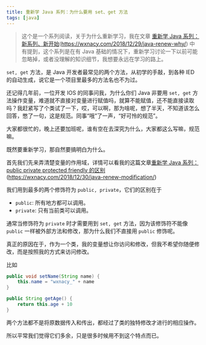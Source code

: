 ```yaml
---
title: 重新学 Java 系列：为什么要用 set、get 方法
tags: [java]
---
```


> 这个是一个系列阅读，关于为什么重新学习，我在文章 [重新学 Java 系列：新系列、新开始](/2018/12/29/java-renew-why/)(https://wxnacy.com/2018/12/29/java-renew-why/) 中有提到，这个系列是在有 Java 基础的情况下，重新学习讨论一下以前可能忽略掉，或者没理解的知识细节，我想要永远在学习的路上。

<!-- more --><!-- toc -->

`set, get` 方法，是 Java 开发者最常见的两个方法，从初学的手敲，到各种 IED 的自动生成，说它是一个项目里最多的方法名也不为过。

还记得几年前，一位开发 IOS 的同事问我，为什么你们 Java 非要用 `set, get` 方法操作变量，难道就不直接对变量进行赋值吗，就算不能赋值，还不能直接读取吗？我赶紧写了个类试了一下，哎，可以啊，那为啥呢，想了半天，不知道该怎么回答，憋了一句，这是规范。同事“哦”了一声，“好可怜的规范”。

大家都很忙的，晚上还要加班呢，谁有空在去深究为什么，大家都这么写嘛，规范嘛。

既然要重新学习，那自然要搞明白为什么。

首先我们先来弄清楚变量的作用域，详情可以看我的这篇文章[重新学 Java 系列：public private protected friendly 的区别](/2018/12/30/java-renew-modification/)(https://wxnacy.com/2018/12/30/java-renew-modification/)

我们用到最多的两个修饰符为 `public, private`，它们的区别在于

- `public`: 所有地方都可以调用。
- `private`: 只有当前类可以调用。

通常当修饰符为 `private` 时才需要用到 `set, get` 方法，因为该修饰符不能像 `public` 一样被外部方法和修改，那为什么我们不直接用 `public` 修饰呢。

真正的原因在于，作为一个类，我的变量想让你访问和修改，但我不希望你随便修改，而是按照我的方式来访问修改。

比如

```java
public void setName(String name) {
    this.name = "wxnacy_" + name
}

public String getAge() {
    return this.age + 10
}
```

两个方法都不是将原数据传入和传出，都经过了类的独特修改才进行的相应操作。

所以平常我们觉得它们多余，只是很多时候用不到这个特点而已。

